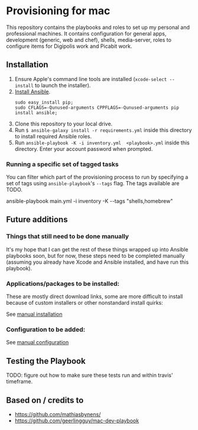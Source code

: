 # Provisioning for mac

This repository contains the playbooks and roles to set up my personal and professional machines. It contains configuration for general apps, development (generic, web and chef), shells, media-server, roles to configure items for Digipolis work and Picabit work.

## Installation

1. Ensure Apple's command line tools are installed (`xcode-select --install` to launch the installer).
2. [Install Ansible](http://docs.ansible.com/intro_installation.html).
    ```
    sudo easy_install pip;
    sudo CFLAGS=-Qunused-arguments CPPFLAGS=-Qunused-arguments pip install ansible;
    ```
3. Clone this repository to your local drive.
4. Run `$ ansible-galaxy install -r requirements.yml` inside this directory to install required Ansible roles.
5. Run `ansible-playbook -K -i inventory.yml  <playbook>.yml` inside this directory. Enter your account password when prompted.

### Running a specific set of tagged tasks

You can filter which part of the provisioning process to run by specifying a set of tags using `ansible-playbook`'s `--tags` flag. The tags available are TODO.

  ansible-playbook main.yml -i inventory -K --tags "shells,homebrew"

## Future additions

### Things that still need to be done manually

It's my hope that I can get the rest of these things wrapped up into Ansible playbooks soon, but for now, these steps need to be completed manually (assuming you already have Xcode and Ansible installed, and have run this playbook).

### Applications/packages to be installed:

These are mostly direct download links, some are more difficult to install because of custom installers or other nonstandard install quirks:

See [manual installation](MANUAL_INSTALLATION.md)

### Configuration to be added:

See [manual configuration](MANUAL_CONFIGURATION.md)

## Testing the Playbook

TODO: figure out how to make sure these tests run and within travis' timeframe.

## Based on / credits to

* https://github.com/mathiasbynens/
* https://github.com/geerlingguy/mac-dev-playbook